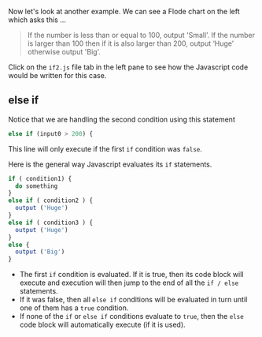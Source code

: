 Now let's look at another example. We can see a Flode chart on the left which asks this ...

> If the number is less than or equal to 100, output 'Small’. If the number is larger than 100 then if it is also larger than 200, output ‘Huge’ otherwise output 'Big’.

Click on the `if2.js` file tab in the left pane to see how the Javascript code would be written for this case.

## else if
Notice that we are handling the second condition using this statement

```javascript
else if (input0 > 200) {
```

This line will only execute if the first `if` condition was `false`.

Here is the general way Javascript evaluates its `if` statements.

```javascript
if ( condition1) {
  do something
}
else if ( condition2 ) {
  output ('Huge')
}
else if ( condition3 ) {
  output ('Huge')
}
else {
  output ('Big')
}
```

- The first `if` condition is evaluated. If it is true, then its code block will execute and execution will then jump to the end of all the `if / else` statements.
- If it was false, then all `else if` conditions will be evaluated in turn until one of them has a `true` condition.
- If none of the `if` or `else if` conditions evaluate to `true`, then the `else` code block will automatically execute (if it is used).

